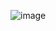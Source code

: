![image](https://user-images.githubusercontent.com/100422268/172062849-a1f939a6-1290-4c1a-8a04-137cc52346c9.png)
